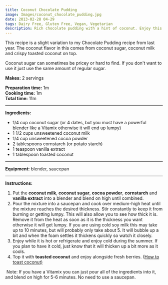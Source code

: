 ```yaml
---
title: Coconut Chocolate Pudding
image: Images/coconut_chocolate_pudding.jpg
date: 2013-02-28 04-29
tags: Dairy Free, Gluten Free, Vegan, Vegetarian
description: Rich chocolate pudding with a hint of coconut. Enjoy this creamy treat hot or cold accompanied by fresh berries.
---
```

This recipe is a slight variation to my Chocolate Pudding recipe from last year. The coconut flavor in this comes from coconut sugar, coconut milk and crispy toasted coconut on top. 

Coconut sugar can sometimes be pricey or hard to find. If you don't want to use it just use the same amount of regular sugar. 

**Makes:** 2 servings

**Preparation time:** 1m  
**Cooking time:** 1m  
**Total time:** 11m

---

**Ingredients:**

- 1/4 cup coconut sugar (or 4 dates, but you must have a powerful blender like a Vitamix otherwise it will end up lumpy)
- 1 1/2 cups unsweetened coconut milk
- 1/4  cup unsweetened cocoa powder
- 2 tablespoons cornstarch (or potato starch)
- 1 teaspoon vanilla extract
- 1 tablespoon toasted coconut


---

**Equipment:** blender, saucepan 

---

**Instructions:**

1. Put the **coconut milk**, **coconut sugar**, **cocoa powder**, **cornstarch** and **vanilla extract** into a blender and blend on high until combined. 
1. Pour the mixture into a saucepan and cook over medium-high heat until the mixture reaches the desired thickness. Stir constantly to keep it from burning or getting lumpy. This will also allow you to see how thick it is. Remove it from the heat as soon as it is the thickness you want otherwise it will get lumpy. If you are using cold soy milk this may take up to 10 minutes, but will probably only take about 5. It will bubble up a bit and when the foam settles it thickens quickly so watch it closely.
1. Enjoy while it is hot or refrigerate and enjoy cold during the summer. If you plan to have it cold, just know that it will thicken up a bit more as it cools.
1. Top it with **toasted coconut** and enjoy alongside fresh berries. ([How to toast coconut)](https://wafflehearts.com/howtos/how_to_toast_coconut)


 Note: If you have a Vitamix you can just pour all of the ingredients into it, and blend on high for 5-6 minutes. No need to use a saucepan. 
